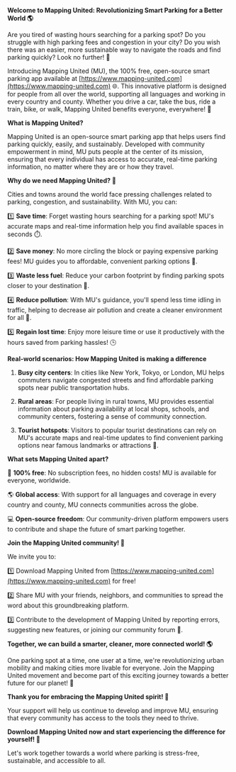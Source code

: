 **Welcome to Mapping United: Revolutionizing Smart Parking for a Better World 🌎**

Are you tired of wasting hours searching for a parking spot? Do you struggle with high parking fees and congestion in your city? Do you wish there was an easier, more sustainable way to navigate the roads and find parking quickly? Look no further! 🤔

Introducing Mapping United (MU), the 100% free, open-source smart parking app available at [https://www.mapping-united.com](https://www.mapping-united.com) 🌐. This innovative platform is designed for people from all over the world, supporting all languages and working in every country and county. Whether you drive a car, take the bus, ride a train, bike, or walk, Mapping United benefits everyone, everywhere! 🌟

**What is Mapping United?**

Mapping United is an open-source smart parking app that helps users find parking quickly, easily, and sustainably. Developed with community empowerment in mind, MU puts people at the center of its mission, ensuring that every individual has access to accurate, real-time parking information, no matter where they are or how they travel.

**Why do we need Mapping United? 🤔**

Cities and towns around the world face pressing challenges related to parking, congestion, and sustainability. With MU, you can:

1️⃣ **Save time**: Forget wasting hours searching for a parking spot! MU's accurate maps and real-time information help you find available spaces in seconds ⏱️.

2️⃣ **Save money**: No more circling the block or paying expensive parking fees! MU guides you to affordable, convenient parking options 💸.

3️⃣ **Waste less fuel**: Reduce your carbon footprint by finding parking spots closer to your destination 🚀.

4️⃣ **Reduce pollution**: With MU's guidance, you'll spend less time idling in traffic, helping to decrease air pollution and create a cleaner environment for all 🌿.

5️⃣ **Regain lost time**: Enjoy more leisure time or use it productively with the hours saved from parking hassles! 🕒

**Real-world scenarios: How Mapping United is making a difference**

1. **Busy city centers**: In cities like New York, Tokyo, or London, MU helps commuters navigate congested streets and find affordable parking spots near public transportation hubs.

2. **Rural areas**: For people living in rural towns, MU provides essential information about parking availability at local shops, schools, and community centers, fostering a sense of community connection.

3. **Tourist hotspots**: Visitors to popular tourist destinations can rely on MU's accurate maps and real-time updates to find convenient parking options near famous landmarks or attractions 🗼️.

**What sets Mapping United apart?**

🌟 **100% free**: No subscription fees, no hidden costs! MU is available for everyone, worldwide.

🌎 **Global access**: With support for all languages and coverage in every country and county, MU connects communities across the globe.

💻 **Open-source freedom**: Our community-driven platform empowers users to contribute and shape the future of smart parking together.

**Join the Mapping United community! 🌟**

We invite you to:

1️⃣ Download Mapping United from [https://www.mapping-united.com](https://www.mapping-united.com) for free!

2️⃣ Share MU with your friends, neighbors, and communities to spread the word about this groundbreaking platform.

3️⃣ Contribute to the development of Mapping United by reporting errors, suggesting new features, or joining our community forum 🤝.

**Together, we can build a smarter, cleaner, more connected world! 🌎**

One parking spot at a time, one user at a time, we're revolutionizing urban mobility and making cities more livable for everyone. Join the Mapping United movement and become part of this exciting journey towards a better future for our planet! 🌟

**Thank you for embracing the Mapping United spirit! 💚**

Your support will help us continue to develop and improve MU, ensuring that every community has access to the tools they need to thrive.

**Download Mapping United now and start experiencing the difference for yourself! 🎉**

Let's work together towards a world where parking is stress-free, sustainable, and accessible to all.